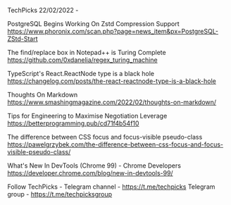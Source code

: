 TechPicks 22/02/2022 -

PostgreSQL Begins Working On Zstd Compression Support
https://www.phoronix.com/scan.php?page=news_item&px=PostgreSQL-ZStd-Start

The find/replace box in Notepad++ is Turing Complete
https://github.com/0xdanelia/regex_turing_machine

TypeScript's React.ReactNode type is a black hole
https://changelog.com/posts/the-react-reactnode-type-is-a-black-hole

Thoughts On Markdown
https://www.smashingmagazine.com/2022/02/thoughts-on-markdown/

Tips for Engineering to Maximise Negotiation Leverage
https://betterprogramming.pub/cd71f4b54f10

The difference between CSS focus and focus-visible pseudo-class
https://pawelgrzybek.com/the-difference-between-css-focus-and-focus-visible-pseudo-class/

What's New In DevTools (Chrome 99) - Chrome Developers
https://developer.chrome.com/blog/new-in-devtools-99/

Follow TechPicks -
Telegram channel - https://t.me/techpicks
Telegram group - https://t.me/techpicksgroup